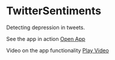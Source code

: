 # TwitterSentiments
Detecting depression in tweets.

See the app in action
[Open App](https://twitter-depression.herokuapp.com/)

Video on the app functionality
[Play Video](https://drive.google.com/drive/my-drive)
